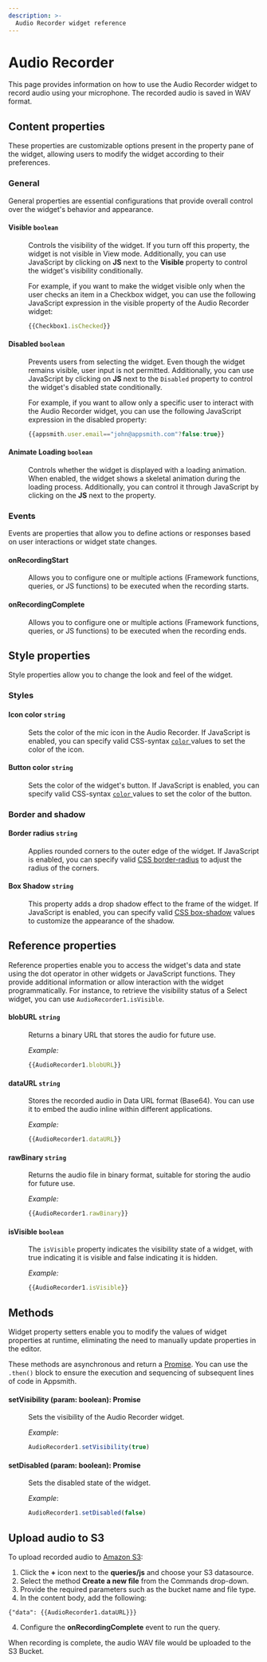 ```yaml
---
description: >-
  Audio Recorder widget reference
---
```


# Audio Recorder

This page provides information on how to use the Audio Recorder widget to record audio using your microphone. The recorded audio is saved in WAV format.

## Content properties

These properties are customizable options present in the property pane of the widget, allowing users to modify the widget according to their preferences.

### General

General properties are essential configurations that provide overall control over the widget's behavior and appearance. 


#### Visible `boolean`

<dd>

Controls the visibility of the widget. If you turn off this property, the widget is not visible in View mode. Additionally, you can use JavaScript by clicking on **JS** next to the **Visible** property to control the widget's visibility conditionally.

For example,  if you want to make the widget visible only when the user checks an item in a Checkbox widget, you can use the following JavaScript expression in the visible property of the Audio Recorder widget:

```js
{{Checkbox1.isChecked}}
```
</dd>

#### Disabled `boolean`

<dd>

Prevents users from selecting the widget. Even though the widget remains visible, user input is not permitted. Additionally, you can use JavaScript by clicking on **JS** next to the `Disabled` property to control the widget's disabled state conditionally.

For example, if you want to allow only a specific user to interact with the Audio Recorder widget, you can use the following JavaScript expression in the disabled property: 
```js
{{appsmith.user.email=="john@appsmith.com"?false:true}}
```

</dd>

#### Animate Loading `boolean`

<dd>

Controls whether the widget is displayed with a loading animation. When enabled, the widget shows a skeletal animation during the loading process. Additionally, you can control it through JavaScript by clicking on the **JS** next to the property.

</dd>

### Events

Events are properties that allow you to define actions or responses based on user interactions or widget state changes.

#### onRecordingStart

<dd>

Allows you to configure one or multiple actions (Framework functions, queries, or JS functions) to be executed when the recording starts.

</dd>

#### onRecordingComplete

<dd>

Allows you to configure one or multiple actions (Framework functions, queries, or JS functions) to be executed when the recording ends.

</dd>

## Style properties

Style properties allow you to change the look and feel of the widget.

### Styles

#### Icon color `string`

<dd>

Sets the color of the mic icon in the Audio Recorder. If JavaScript is enabled, you can specify valid CSS-syntax [`color` ](https://developer.mozilla.org/en-US/docs/Web/CSS/color) values to set the color of the icon.

</dd>

#### Button color `string`

<dd>

Sets the color of the widget's button. If JavaScript is enabled, you can specify valid CSS-syntax [`color` ](https://developer.mozilla.org/en-US/docs/Web/CSS/color) values to set the color of the button.

</dd>

### Border and shadow

#### Border radius `string`

<dd>

Applies rounded corners to the outer edge of the widget. If JavaScript is enabled, you can specify valid [CSS border-radius](https://developer.mozilla.org/en-US/docs/Web/CSS/border-radius) to adjust the radius of the corners.

</dd>

#### Box Shadow `string`
 

<dd>

This property adds a drop shadow effect to the frame of the widget. If JavaScript is enabled, you can specify valid [CSS box-shadow](https://developer.mozilla.org/en-US/docs/Web/CSS/box-shadow) values to customize the appearance of the shadow.

</dd>

## Reference properties

Reference properties enable you to access the widget's data and state using the dot operator in other widgets or JavaScript functions. They provide additional information or allow interaction with the widget programmatically. For instance, to retrieve the visibility status of a Select widget, you can use `AudioRecorder1.isVisible`.


#### blobURL `string`

<dd>

Returns a binary URL that stores the audio for future use.

*Example:*
```js
{{AudioRecorder1.blobURL}}
```

</dd>

#### dataURL `string`

<dd>

Stores the recorded audio in Data URL format (Base64). You can use it to embed the audio inline within different applications.

*Example:*
```js
{{AudioRecorder1.dataURL}}
```

</dd>

#### rawBinary `string`

<dd>

Returns the audio file in binary format, suitable for storing the audio for future use.

*Example:*
```js
{{AudioRecorder1.rawBinary}}
```

</dd>

#### isVisible `boolean`

<dd>

The `isVisible` property indicates the visibility state of a widget, with true indicating it is visible and false indicating it is hidden.

*Example:*
```js
{{AudioRecorder1.isVisible}}
```

</dd>


## Methods

Widget property setters enable you to modify the values of widget properties at runtime, eliminating the need to manually update properties in the editor.

These methods are asynchronous and return a [Promise](/core-concepts/writing-code/javascript-promises#using-promises-in-appsmith). You can use the `.then()` block to ensure the execution and sequencing of subsequent lines of code in Appsmith.

#### setVisibility (param: boolean): Promise

<dd>

Sets the visibility of the Audio Recorder widget.

*Example*:

```js
AudioRecorder1.setVisibility(true)
```


</dd>


#### setDisabled (param: boolean): Promise

<dd>

Sets the disabled state of the widget.

*Example*:

```js
AudioRecorder1.setDisabled(false)
```

</dd>

## Upload audio to S3

To upload recorded audio to [Amazon S3](/connect-data/reference/querying-amazon-s3):

1. Click the **+** icon next to the **queries/js** and choose your S3 datasource.
2. Select the method **Create a new file** from the Commands drop-down.
3. Provide the required parameters such as the bucket name and file type.
4. In the content body, add the following:

```
{"data": {{AudioRecorder1.dataURL}}}
```

4. Configure the **onRecordingComplete** event to run the query. 

When recording is complete, the audio WAV file would be uploaded to the S3 Bucket.


